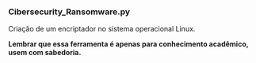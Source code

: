 ### Cibersecurity_Ransomware.py
Criação de um encriptador no sistema operacional Linux.

 **Lembrar que essa ferramenta é apenas para conhecimento acadêmico, usem com sabedoria.**
